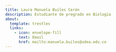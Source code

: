 ```yaml
---
title: Laura Manuela Builes Cerón
description: Estudiante de pregrado en Biología
about:
  template: trestles
  links:
    - icon: envelope-fill
      text: Email
      href: mailto:manuela.builes@udea.edu.co
---
```


